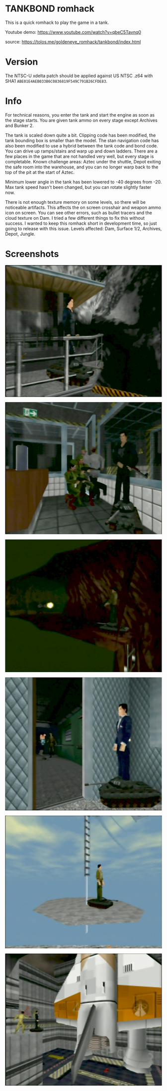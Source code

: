 # TANKBOND romhack

This is a quick romhack to play the game in a tank.

Youtube demo: https://www.youtube.com/watch?v=qbeC5Tavnq0

source: https://tolos.me/goldeneye_romhack/tankbond/index.html

# Version

The NTSC-U xdelta patch should be applied against US NTSC .z64 with SHA1 `ABE01E4AEB033B6C0836819F549C791B26CFDE83`.

# Info

For technical reasons, you enter the tank and start the engine as soon as the stage starts. You are given tank ammo on every stage except Archives and Bunker 2.

The tank is scaled down quite a bit. Clipping code has been modified, the tank bounding box is smaller than the model. The stan navigation code has also been modified to use a hybrid between the tank code and bond code. You can drive up ramps/stairs and warp up and down ladders. There are a few places in the game that are not handled very well, but every stage is completable. Known challenge areas: Aztec under the shuttle, Depot exiting the safe room into the warehouse, and you can no longer warp back to the top of the pit at the start of Aztec.

Minimum lower angle in the tank has been lowered to -40 degrees from -20. Max tank speed hasn't been changed, but you can rotate slightly faster now.

There is not enough texture memory on some levels, so there will be noticeable artifacts. This affects the on screen crosshair and weapon ammo icon on screen. You can see other errors, such as bullet tracers and the cloud texture on Dam. I tried a few different things to fix this without success. I wanted to keep this romhack short in development time, so just going to release with this issue. Levels affected: Dam, Surface 1/2, Archives, Depot, Jungle.

# Screenshots

![dam](tankbond-dam.jpg)

![dam](tankbond-facility.jpg)

![dam](tankbond-jungle.jpg)

![dam](tankbond-train.jpg)

![dam](tankbond-cradle.jpg)

![dam](tankbond-aztec.jpg)

